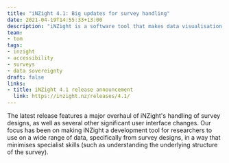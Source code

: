 ```yaml
---
title: "iNZight 4.1: Big updates for survey handling"
date: 2021-04-19T14:55:33+13:00
description: "iNZight is a software tool that makes data visualisation and analysis easy."
team:
- tom
tags:
- inzight
- accessibility
- surveys
- data sovereignty
draft: false
links: 
- title: iNZight 4.1 release announcement
  link: https://inzight.nz/releases/4.1/
---
```


The latest release features a major overhaul of iNZight's handling of survey designs, as well as several other significant user interface changes. Our focus has been on making iNZight a development tool for researchers to use on a wide range of data, specifically from survey designs, in a way that minimises specialist skills (such as understanding the underlying structure of the survey).

